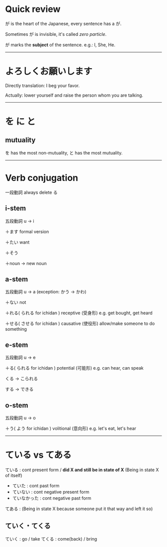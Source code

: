 # Quick review

が is the heart of the Japanese, every sentence has a が.

Sometimes が is invisible, it's called *zero particle*.

が marks the **subject** of the sentence. e.g.: I, She, He.

---

# よろしくお願いします

Directly translation: I beg your favor.

Actually: lower yourself and raise the person whom you are talking.

---

# を に と

## mutuality

を has the most non-mutuality, と has the most mutuality.

---

# Verb conjugation

一段動詞 always delete る

## i-stem

五段動詞 u -> i

＋ます formal version

＋たい want

＋そう 

＋noun -> new noun

## a-stem

五段動詞 u -> a (exception: かう -> かわ)

＋ない not

＋れる( られる for ichidan ) receptive (受身形) e.g. get bought, get heard

＋せる( させる for ichidan ) causative (使役形) allow/make someone to do something

## e-stem

五段動詞 u -> e

＋る( られる for ichidan ) potential (可能形) e.g. can hear, can speak

くる -> こられる

する -> できる

## o-stem

五段動詞 u -> o

＋う( よう for ichidan ) volitional (意向形) e.g. let's eat, let's hear

---

# ている vs てある

ている : cont present form / **did X and still be in state of X** (Being in state X of itself)

- ていた : cont past form
- ていない : cont negative present form
- ていなかった : cont negative past form

てある : (Being in state X because someone put it that way and left it so)

## ていく・てくる

ていく : go / take
てくる : come(back) / bring


